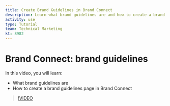 ```yaml
---
title: Create Brand Guidelines in Brand Connect
description: Learn what brand guidelines are and how to create a brand guidelines page in Brand Connect for [!UICONTROL Workfront DAM].
activity: use
type: Tutorial
team: Technical Marketing
kt: 8982
---
```

# Brand Connect: brand guidelines

In this video, you will learn:

* What brand guidelines are
* How to create a brand guidelines page in Brand Connect

>[!VIDEO](https://video.tv.adobe.com/v/335244/?quality=12)
